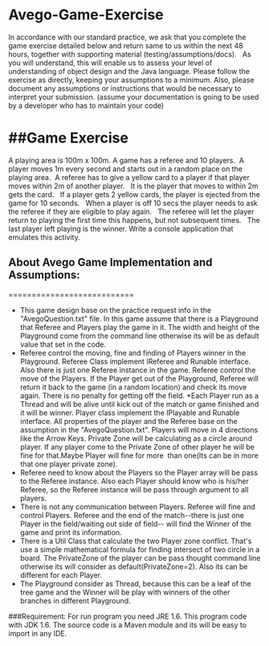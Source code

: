 # Avego-Game-Exercise
In accordance with our standard practice, we ask that you complete the game exercise detailed below
and return same to us within the next 48 hours, together with supporting material (testing/assumptions/docs).
  As you will understand, this will enable us to assess your level of understanding of object design and the Java language.
Please follow the exercise as directly, keeping your assumptions to a minimum.
Also, please document any assumptions or instructions that would be necessary to interpret your submission.
(assume your documentation is going to be used by a developer who has to maintain your code)

##Game Exercise
===========================
A playing area is 100m x 100m. A game has a referee and 10 players.
 A player moves 1m every second and starts out in a random place on the playing area.
 A referee has to give a yellow card to a player if that player moves within 2m of another player.
  It is the player that moves to within 2m gets the card.
  If a player gets 2 yellow cards, the player is ejected from the game for 10 seconds.
  When a player is off 10 secs the player needs to ask the referee if they are eligible to play again.
  The referee will let the player return to playing the first time this happens, but not subsequent times.
  The last player left playing is the winner.
Write a console application that emulates this activity.


## About Avego Game Implementation and Assumptions:
===========================
* This game design base on the practice request info in the "AvegoQuestion.txt" file. In this game
assume that there is a Playground that Referee and Players play the game in it. The width and height of the Playground come from the command line otherwise
its will be as default value that set in the code.
* Referee control the moving, fine and finding of Players winner in the Playground. Referee Class implement IReferee and Runable interface. Also there is just one Referee instance in the game. Referee control the move of the Players. If the Player get out of the Playground, Referee will return
it back to the game (in a random location) and check its move again. There is no penalty for getting off the field.
*Each Player run as a Thread and will be alive until kick out of the match or game finished and it will be winner. Player
class implement the IPlayable and Runable interface. All properties of the player and the Referee base on the assumption
in the "AvegoQuestion.txt". Players will move in 4 directions like the Arrow Keys. Private Zone will be calculating as
a circle around player. If any player come to the Private Zone of other player he will be fine for that.Maybe Player
will fine for more  than one(Its can be in more that one player private zone).
* Referee need to know about the Players so the Player array will be pass to the Referee instance. Also each Player
should know who is his/her Referee, so the Referee instance will be pass through argument to all players.
* There is not any communication between Players. Referee will fine and control Players. Referee and the end of
the match--there is just one Player in the field/waiting out side of field-- will find the Winner of the game and print
its information.
* There is a Util Class that calculate the two Player zone conflict. That's use a
simple mathematical formula for finding intersect of two circle in a board. The PrivateZone of the player can be pass
thought command line otherwise its will consider as default(PrivateZone=2). Also its can be different for each Player.
* The Playground consider as Thread, because this can be a leaf of the tree game and the Winner will be play with winners
of the other branches in different Playground.


###Requirement: For run program you need JRE 1.6.
This program code with JDK 1.6. The source code is a Maven module and its will be easy to import in any IDE.
